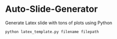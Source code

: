 # Auto-Slide-Generator
Generate Latex slide with tons of plots using Python 

`python latex_template.py filename filepath`
